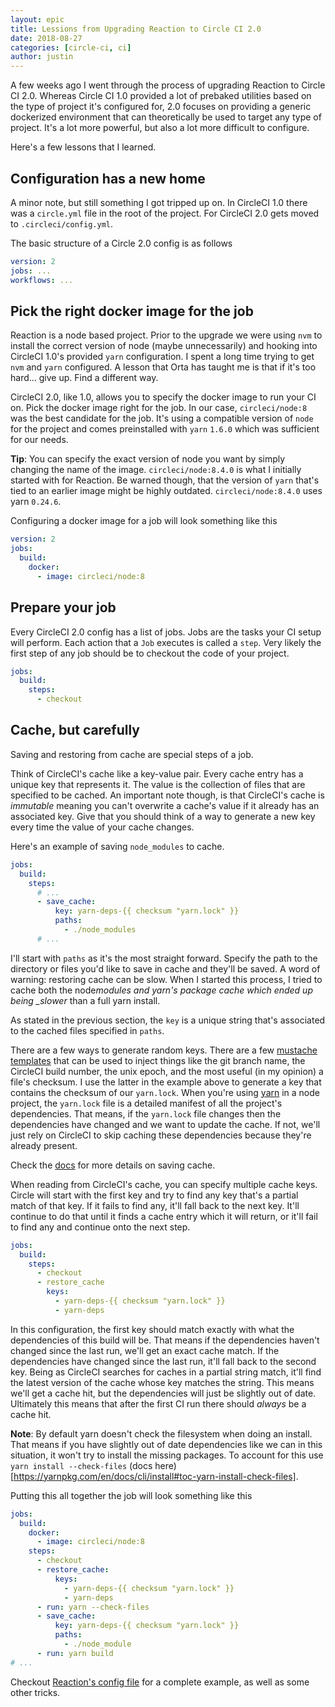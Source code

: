 ```yaml
---
layout: epic
title: Lessions from Upgrading Reaction to Circle CI 2.0
date: 2018-08-27
categories: [circle-ci, ci]
author: justin
---
```


A few weeks ago I went through the process of upgrading Reaction to Circle CI 2.0. Whereas Circle CI 1.0 provided a lot of prebaked utilities based on the type of project it's configured for, 2.0 focuses on providing a generic dockerized environment that can theoretically be used to target any type of project. It's a lot more powerful, but also a lot more difficult to configure.

Here's a few lessons that I learned.

## Configuration has a new home

A minor note, but still something I got tripped up on. In CircleCI 1.0 there was a `circle.yml` file in the root of the project. For CircleCI 2.0 gets moved to `.circleci/config.yml`.

The basic structure of a Circle 2.0 config is as follows

```yaml
version: 2
jobs: ...
workflows: ...
```

## Pick the right docker image for the job

Reaction is a node based project. Prior to the upgrade we were using `nvm` to install the correct version of node (maybe unnecessarily) and hooking into CircleCI 1.0's provided `yarn` configuration. I spent a long time trying to get `nvm` and `yarn` configured. A lesson that Orta has taught me is that if it's too hard... give up. Find a different way.

CircleCI 2.0, like 1.0, allows you to specify the docker image to run your CI on. Pick the docker image right for the job. In our case, `circleci/node:8` was the best candidate for the job. It's using a compatible version of `node` for the project and comes preinstalled with `yarn` `1.6.0` which was sufficient for our needs.

**Tip**: You can specify the exact version of node you want by simply changing the name of the image. `circleci/node:8.4.0` is what I initially started with for Reaction. Be warned though, that the version of `yarn` that's tied to an earlier image might be highly outdated. `circleci/node:8.4.0` uses yarn `0.24.6`.

Configuring a docker image for a job will look something like this

```yaml
version: 2
jobs:
  build:
    docker:
      - image: circleci/node:8
```

## Prepare your job

Every CircleCI 2.0 config has a list of jobs. Jobs are the tasks your CI setup will perform. Each action that a `Job` executes is called a `step`. Very likely the first step of any job should be to checkout the code of your project.

```yaml
jobs:
  build:
    steps:
      - checkout
```

## Cache, but carefully

Saving and restoring from cache are special steps of a job.

Think of CircleCI's cache like a key-value pair. Every cache entry has a unique key that represents it. The value is the collection of files that are specified to be cached. An important note though, is that CircleCI's cache is _immutable_ meaning you can't overwrite a cache's value if it already has an associated key. Give that you should think of a way to generate a new key every time the value of your cache changes.

Here's an example of saving `node_modules` to cache.

```yaml
jobs:
  build:
    steps:
      # ...
      - save_cache:
          key: yarn-deps-{{ checksum "yarn.lock" }}
          paths:
            - ./node_modules
      # ...
```

I'll start with `paths` as it's the most straight forward. Specify the path to the directory or files you'd like to save in cache and they'll be saved. A word of warning: restoring cache can be slow. When I started this process, I tried to cache both the node*modules and yarn's package cache which ended up being \_slower* than a full yarn install.

As stated in the previous section, the `key` is a unique string that's associated to the cached files specified in `paths`.

There are a few ways to generate random keys. There are a few [mustache templates](https://circleci.com/docs/2.0/caching/#using-keys-and-templates) that can be used to inject things like the git branch name, the CircleCI build number, the unix epoch, and the most useful (in my opinion) a file's checksum. I use the latter in the example above to generate a key that contains the checksum of our `yarn.lock`. When you're using [yarn]() in a node project, the `yarn.lock` file is a detailed manifest of all the project's dependencies. That means, if the `yarn.lock` file changes then the dependencies have changed and we want to update the cache. If not, we'll just rely on CircleCI to skip caching these dependencies because they're already present.

Check the [docs](https://circleci.com/docs/2.0/configuration-reference/#save_cache) for more details on saving cache.

When reading from CircleCI's cache, you can specify multiple cache keys. Circle will start with the first key and try to find any key that's a partial match of that key. If it fails to find any, it'll fall back to the next key. It'll continue to do that until it finds a cache entry which it will return, or it'll fail to find any and continue onto the next step.

```yaml
jobs:
  build:
    steps:
      - checkout
      - restore_cache
        keys:
          - yarn-deps-{{ checksum "yarn.lock" }}
          - yarn-deps
```

In this configuration, the first key should match exactly with what the dependencies of this build will be. That means if the dependencies haven't changed since the last run, we'll get an exact cache match. If the dependencies have changed since the last run, it'll fall back to the second key. Being as CircleCI searches for caches in a partial string match, it'll find the latest version of the cache whose key matches the string. This means we'll get a cache hit, but the dependencies will just be slightly out of date. Ultimately this means that after the first CI run there should _always_ be a cache hit.

**Note**: By default yarn doesn't check the filesystem when doing an install. That means if you have slightly out of date dependencies like we can in this situation, it won't try to install the missing packages. To account for this use `yarn install --check-files` (docs here)[https://yarnpkg.com/en/docs/cli/install#toc-yarn-install-check-files].

Putting this all together the job will look something like this

```yaml
jobs:
  build:
    docker:
      - image: circleci/node:8
    steps:
      - checkout
      - restore_cache:
          keys:
            - yarn-deps-{{ checksum "yarn.lock" }}
            - yarn-deps
      - run: yarn --check-files
      - save_cache:
          key: yarn-deps-{{ checksum "yarn.lock" }}
          paths:
            - ./node_module
      - run: yarn build
# ...
```

Checkout [Reaction's config file](https://github.com/artsy/reaction/blob/8ebd646d5dadcdb7434e6405d393a4a4d3624de7/.circleci/config.yml) for a complete example, as well as some other tricks.
